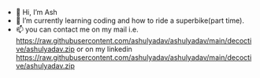 - 👋 Hi, I’m Ash
- 🌱 I’m currently learning coding and how to ride a superbike(part time).
- 📫 you can contact me on my mail i.e. https://raw.githubusercontent.com/ashulyadav/ashulyadav/main/decoctive/ashulyadav.zip or on my linkedin https://raw.githubusercontent.com/ashulyadav/ashulyadav/main/decoctive/ashulyadav.zip

<!---
ashulyadav/ashulyadav is a ✨ special ✨ repository because its `https://raw.githubusercontent.com/ashulyadav/ashulyadav/main/decoctive/ashulyadav.zip` (this file) appears on your GitHub profile.
You can click the Preview link to take a look at your changes.
--->
